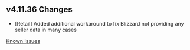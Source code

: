 ## v4.11.36 Changes

* [Retail] Added additional workaround to fix Blizzard not providing any seller data in many cases

[Known Issues](https://support.tradeskillmaster.com/en_US/known_issues)
